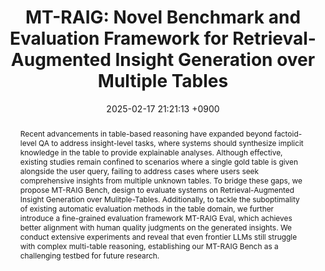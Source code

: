 ---
title:          "MT-RAIG: Novel Benchmark and Evaluation Framework for Retrieval-Augmented Insight Generation over Multiple Tables"
date:           2025-02-17 21:21:13 +0900
selected:       true
pub:            "Preprint (arXiv)"
pub_date:       "2025"
abstract: >-
  Recent advancements in table-based reasoning have expanded beyond factoid-level QA to address insight-level tasks, where systems should synthesize implicit knowledge in the table to provide explainable analyses.
  Although effective, existing studies remain confined to scenarios where a single gold table is given alongside the user query, failing to address cases where users seek comprehensive insights from multiple unknown tables.
  To bridge these gaps, we propose MT-RAIG Bench, design to evaluate systems on Retrieval-Augmented Insight Generation over Mulitple-Tables.
  Additionally, to tackle the suboptimality of existing automatic evaluation methods in the table domain, we further introduce a fine-grained evaluation framework MT-RAIG Eval, which achieves better alignment with human quality judgments on the generated insights.
  We conduct extensive experiments and reveal that even frontier LLMs still struggle with complex multi-table reasoning, establishing our MT-RAIG Bench as a challenging testbed for future research.

cover:          /assets/images/covers/2025-cover-1.png
authors:
  - Donguk Kwon*
  - Kwangwook Seo*
  - Dongha Lee#
links:
  Paper/Code: https://kwondu.github.io/mt-raig
---